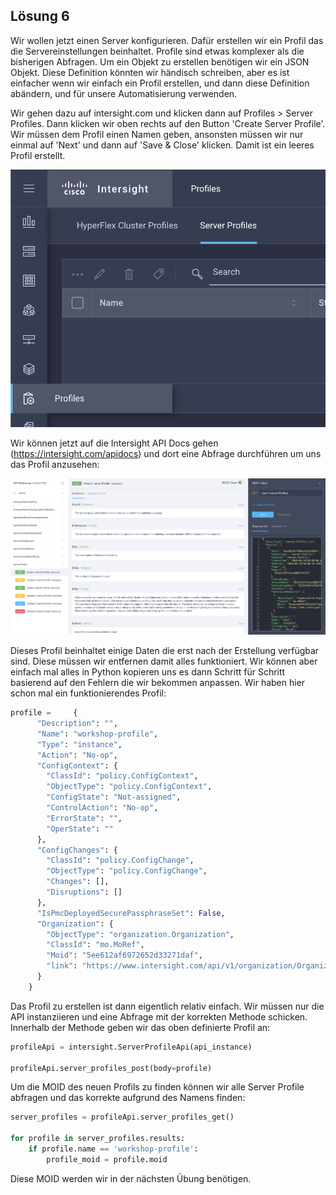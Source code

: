 ## Lösung 6

Wir wollen jetzt einen Server konfigurieren. Dafür erstellen wir ein Profil das die Servereinstellungen beinhaltet. Profile sind etwas komplexer als die bisherigen Abfragen. Um ein Objekt zu erstellen benötigen wir ein JSON Objekt. Diese Definition könnten wir händisch schreiben, aber es ist einfacher wenn wir einfach ein Profil erstellen, und dann diese Definition abändern, und für unsere Automatisierung verwenden.

Wir gehen dazu auf intersight.com und klicken dann auf Profiles > Server Profiles. Dann klicken wir oben rechts auf den Button 'Create Server Profile'. Wir müssen dem Profil einen Namen geben, ansonsten müssen wir nur einmal auf 'Next' und dann auf 'Save & Close' klicken. Damit ist ein leeres Profil erstellt.

![](./pics/61.png)

Wir können jetzt auf die Intersight API Docs gehen (https://intersight.com/apidocs) und dort eine Abfrage durchführen um uns das Profil anzusehen:

![](./pics/62.png)

Dieses Profil beinhaltet einige Daten die erst nach der Erstellung verfügbar sind. Diese müssen wir entfernen damit alles funktioniert. Wir können aber einfach mal alles in Python kopieren uns es dann Schritt für Schritt basierend auf den Fehlern die wir bekommen anpassen. Wir haben hier schon mal ein funktionierendes Profil:

```python
profile =     {
      "Description": "",
      "Name": "workshop-profile",
      "Type": "instance",
      "Action": "No-op",
      "ConfigContext": {
        "ClassId": "policy.ConfigContext",
        "ObjectType": "policy.ConfigContext",
        "ConfigState": "Not-assigned",
        "ControlAction": "No-op",
        "ErrorState": "",
        "OperState": ""
      },
      "ConfigChanges": {
        "ClassId": "policy.ConfigChange",
        "ObjectType": "policy.ConfigChange",
        "Changes": [],
        "Disruptions": []
      },
      "IsPmcDeployedSecurePassphraseSet": False,
      "Organization": {
        "ObjectType": "organization.Organization",
        "ClassId": "mo.MoRef",
        "Moid": "5ee612af6972652d33271daf",
        "link": "https://www.intersight.com/api/v1/organization/Organizations/5ee612af6972652d33271daf"
      }
    }
```

Das Profil zu erstellen ist dann eigentlich relativ einfach. Wir müssen nur die API instanziieren und eine Abfrage mit der korrekten Methode schicken. Innerhalb der Methode geben wir das oben definierte Profil an:

```python
profileApi = intersight.ServerProfileApi(api_instance)

profileApi.server_profiles_post(body=profile)
```

Um die MOID des neuen Profils zu finden können wir alle Server Profile abfragen und das korrekte aufgrund des Namens finden:

```python
server_profiles = profileApi.server_profiles_get()

for profile in server_profiles.results:
    if profile.name == 'workshop-profile':
        profile_moid = profile.moid
```

Diese MOID werden wir in der nächsten Übung benötigen.